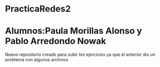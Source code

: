 # PracticaRedes2
# Alumnos:Paula Morillas Alonso y Pablo Arredondo Nowak
Nuevo repositorio creado para subir los ejercicios ya que el anterior dio un problema con algunos archivos
